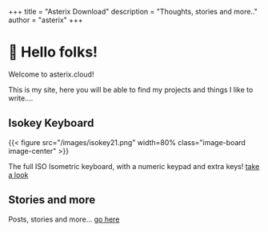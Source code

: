 +++
title = "Asterix Download"
description = "Thoughts, stories and more.."
author = "asterix"
+++

# 👋 Hello folks!

Welcome to asterix.cloud!

This is my site, here you will be able to find my projects and things I like to write....

## Isokey Keyboard

{{< figure src="/images/isokey21.png" width=80% class="image-board image-center" >}}

The full ISO Isometric keyboard, with a numeric keypad and extra keys! [take a look](/isokey)

## Stories and more

Posts, stories and more... [go here](/posts)
